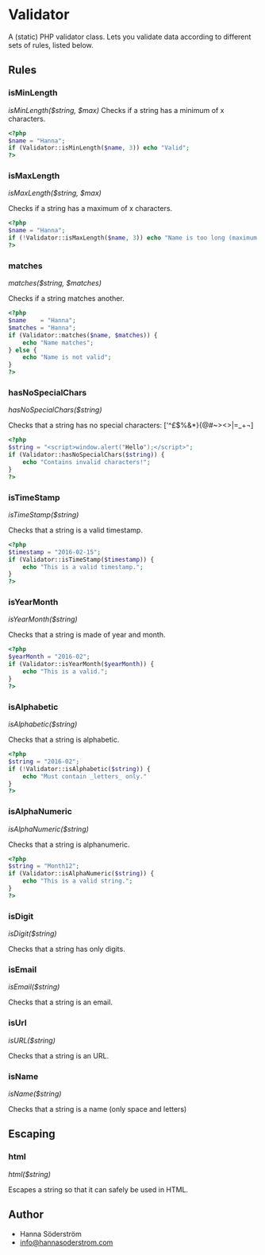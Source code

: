 # Validator
A (static) PHP validator class. Lets you validate data according to different sets of rules, listed below.

## Rules

### isMinLength
*isMinLength($string, $max)*
Checks if a string has a minimum of x characters.
```php
<?php
$name = "Hanna";
if (Validator::isMinLength($name, 3)) echo "Valid";
?>
```

### isMaxLength
*isMaxLength($string, $max)*

Checks if a string has a maximum of x characters.
```php
<?php
$name = "Hanna";
if (!Validator::isMaxLength($name, 3)) echo "Name is too long (maximum 3 characters), use a shorter name";
?>
```

### matches
*matches($string, $matches)*

Checks if a string matches another.
```php
<?php
$name    = "Hanna";
$matches = "Hanna";
if (Validator::matches($name, $matches)) {
    echo "Name matches";    
} else {
    echo "Name is not valid";
}
?>
```

### hasNoSpecialChars
*hasNoSpecialChars($string)*

Checks that a string has no special characters: [\'^£$%&*}{@#~><>|=_+¬]
```php
<?php
$string = "<script>window.alert("Hello");</script>";
if (Validator::hasNoSpecialChars($string)) {
    echo "Contains invalid characters!";    
}
?>
```

### isTimeStamp
*isTimeStamp($string)*

Checks that a string is a valid timestamp.
```php
<?php
$timestamp = "2016-02-15";
if (Validator::isTimeStamp($timestamp)) {
    echo "This is a valid timestamp.";    
}
?>
```

### isYearMonth
*isYearMonth($string)*

Checks that a string is made of year and month.
```php
<?php
$yearMonth = "2016-02";
if (Validator::isYearMonth($yearMonth)) {
    echo "This is a valid.";    
}
?>
```

### isAlphabetic
*isAlphabetic($string)*

Checks that a string is alphabetic.
```php
<?php
$string = "2016-02";
if (!Validator::isAlphabetic($string)) {
    echo "Must contain _letters_ only."
}
?>
```

### isAlphaNumeric
*isAlphaNumeric($string)*

Checks that a string is alphanumeric.
```php
<?php
$string = "Month12";
if (Validator::isAlphaNumeric($string)) {
    echo "This is a valid string.";
}
?>
```

### isDigit
*isDigit($string)*

Checks that a string has only digits.

### isEmail
*isEmail($string)*

Checks that a string is an email.

### isUrl
*isURL($string)*

Checks that a string is an URL.

### isName
*isName($string)*

Checks that a string is a name (only space and letters)


## Escaping

### html
*html($string)*

Escapes a string so that it can safely be used in HTML.

## Author
* Hanna Söderström
* info@hannasoderstrom.com
